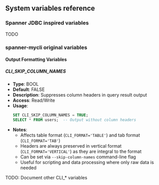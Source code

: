 ## System variables reference

### Spanner JDBC inspired variables

TODO

### spanner-mycli original variables

#### Output Formatting Variables

##### CLI_SKIP_COLUMN_NAMES
- **Type**: BOOL
- **Default**: FALSE
- **Description**: Suppresses column headers in query result output
- **Access**: Read/Write
- **Usage**: 
  ```sql
  SET CLI_SKIP_COLUMN_NAMES = TRUE;
  SELECT * FROM users;  -- Output without column headers
  ```
- **Notes**:
  - Affects table format (`CLI_FORMAT='TABLE'`) and tab format (`CLI_FORMAT='TAB'`)
  - Headers are always preserved in vertical format (`CLI_FORMAT='VERTICAL'`) as they are integral to the format
  - Can be set via `--skip-column-names` command-line flag
  - Useful for scripting and data processing where only raw data is needed

TODO: Document other CLI_* variables